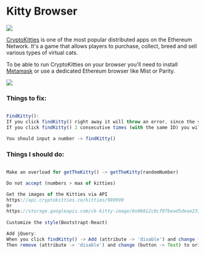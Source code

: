 # Kitty Browser

![](https://i.imgur.com/A7D2gMb.png)

[CryptoKitties](http://cryptokitties.co) is one of the most popular distributed apps on the Ethereum Network. It's a game that allows players to purchase, collect, breed and sell various types of virtual cats.

To be able to run CryptoKitties on your browser you'll need to install [Metamask](http://metamask.io/) or use a dedicated Ethereum browser like Mist or Parity.

![](https://i.imgur.com/FcIPrMw.gif)


### Things to fix:

```Javascript

FindKitty():
If you click findKitty() right away it will throw an error, since the state has not changed yet.
If you click findKitty() 2 consecutive times (with the same ID) you will get same error as above.

You should input a number -> findKitty()
```

### Things I should do:

```Javascript

Make an overload for getTheKitty() -> getTheKitty(randomNumber)

Do not accept (numbers > max of kitties)

Get the images of the Kitties via API 
https://api.cryptokitties.co/kitties/989999
Or
https://storage.googleapis.com/ck-kitty-image/0x06012c8cf97bead5deae237070f9587f8e7a266d/989999.svg
 
Customize the style(Bootstrapt-React)

Add jQuery:
When you click findKitty() -> Add (attribute -> 'disable') and change (button -> text) to "Loading.."
Then remove (attribute -> 'disable') and change (button -> Text) to original text after promise is completed.
```
